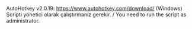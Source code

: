 AutoHotkey v2.0.19: https://www.autohotkey.com/download/ (Windows)  
Scripti yönetici olarak çalıştırmanız gerekir. / You need to run the script as administrator.

